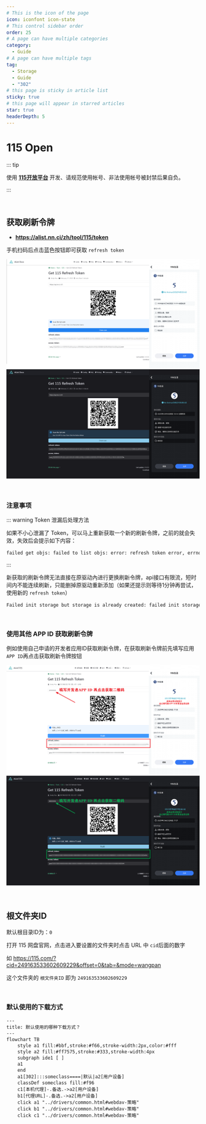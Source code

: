 ```yaml
---
# This is the icon of the page
icon: iconfont icon-state
# This control sidebar order
order: 25
# A page can have multiple categories
category:
  - Guide
# A page can have multiple tags
tag:
  - Storage
  - Guide
  - "302"
# this page is sticky in article list
sticky: true
# this page will appear in starred articles
star: true
headerDepth: 5
---
```


# 115 Open

::: tip

使用  [**115开放平台**](https://open.115.com/) 开发、请规范使用帐号、非法使用帐号被封禁后果自负。

:::

<br/>



## **获取刷新令牌**

- **https://alist.nn.ci/zh/tool/115/token**

手机扫码后点击蓝色按钮即可获取 `refresh token`

![](/img/drivers/115/115_b.png#light)
![](/img/drivers/115/115_h.png#dark)

<br/>



### **注意事项**

::: warning Token 泄漏后处理方法

如果不小心泄漏了 Token，可以马上重新获取一个新的刷新令牌，之前的就会失效，失效后会提示如下内容：

```html
failed get objs: failed to list objs: error: refresh token error, errno: 0
```

:::

新获取的刷新令牌无法直接在原驱动內进行更换刷新令牌，api接口有限流，短时间内不能连续刷新，只能删掉原驱动重新添加（如果还提示则等待1分钟再尝试，使用新的 `refresh token`）

```html
Failed init storage but storage is already created: failed init storage: error: refresh frequently, errno: 0
```



<br/>

### **使用其他 APP ID 获取刷新令牌**

例如使用自己申请的开发者应用ID获取刷新令牌，在获取刷新令牌前先填写应用`APP ID`再点击获取刷新令牌按钮

![](/img/drivers/115/115_b_t.png#light)
![](/img/drivers/115/115_h_t.png#dark)



<br/>



## **根文件夹ID**

默认根目录ID为：`0`

打开 115 网盘官网，点击进入要设置的文件夹时点击 URL 中 `cid`后面的数字

如 <https://115.com/?cid=249163533602609229&offset=0&tab=&mode=wangpan>

这个文件夹的 `根文件夹ID` 即为 `249163533602609229`

<br/>



### **默认使用的下载方式**

```mermaid
---
title: 默认使用的哪种下载方式？
---
flowchart TB
    style a1 fill:#bbf,stroke:#f66,stroke-width:2px,color:#fff
    style a2 fill:#ff7575,stroke:#333,stroke-width:4px
    subgraph ide1 [ ]
    a1
    end
    a1[302]:::someclass====|默认|a2[用户设备]
    classDef someclass fill:#f96
    c1[本机代理]-.备选.->a2[用户设备]
    b1[代理URL]-.备选.->a2[用户设备]
    click a1 "../drivers/common.html#webdav-策略"
    click b1 "../drivers/common.html#webdav-策略"
    click c1 "../drivers/common.html#webdav-策略"
```
